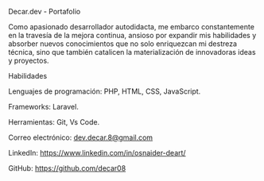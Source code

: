 Decar.dev - Portafolio


Como apasionado desarrollador autodidacta, me embarco constantemente en la travesía de la mejora continua, ansioso por expandir mis habilidades y absorber nuevos conocimientos que no solo enriquezcan mi destreza técnica, sino que también catalicen la materialización de innovadoras ideas y proyectos.


Habilidades


Lenguajes de programación: PHP, HTML, CSS, JavaScript.

Frameworks: Laravel.

Herramientas: Git, Vs Code.


Correo electrónico: dev.decar.8@gmail.com

LinkedIn: https://www.linkedin.com/in/osnaider-deart/

GitHub: https://github.com/decar08